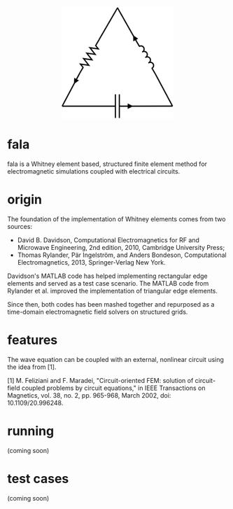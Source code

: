 <p align="center">
  <img src="https://github.com/bchaber/fala/blob/main/logo.svg" width="256px" alt="A simple RLC circuit connected to form an equilateral triangle (or Laplace operator Δ = ∇² as in wave equation)"/>
  <h1>fala</h1>
</p>

fala is a Whitney element based, structured finite element method for electromagnetic simulations coupled with electrical circuits.

# origin
The foundation of the implementation of Whitney elements comes from two sources:
- David B. Davidson, Computational Electromagnetics for RF and Microwave Engineering, 2nd edition, 2010, Cambridge University Press;
- Thomas Rylander, Pär Ingelström, and Anders Bondeson, Computational Electromagnetics, 2013, Springer-Verlag New York.

Davidson's MATLAB code has helped implementing rectangular edge elements and served as a test case scenario.
The MATLAB code from Rylander et al. improved the implementation of triangular edge elements.

Since then, both codes has been mashed together and repurposed as a time-domain electromagnetic field solvers on structured grids.

# features
The wave equation can be coupled with an external, nonlinear circuit using the idea from [1].

[1] M. Feliziani and F. Maradei, "Circuit-oriented FEM: solution of circuit-field coupled problems by circuit equations," in IEEE Transactions on Magnetics, vol. 38, no. 2, pp. 965-968, March 2002, doi: 10.1109/20.996248.

# running
(coming soon)

# test cases
(coming soon)
